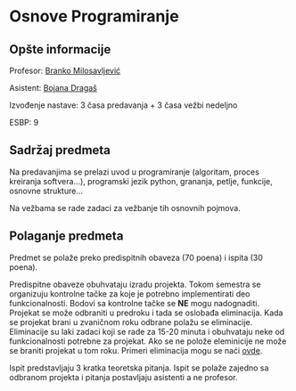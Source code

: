 # Osnove Programiranje

## Opšte informacije

Profesor: [Branko Milosavljević](http://www.ftn.uns.ac.rs/n1319393801/branko-milosavljevic)

Asistent: [Bojana Dragaš](http://www.ftn.uns.ac.rs/2048337305/bojana-dragas)

Izvođenje nastave: 3 časa predavanja + 3 časa vežbi nedeljno

ESBP: 9

## Sadržaj predmeta

Na predavanjima se prelazi uvod u programiranje (algoritam, proces kreiranja softvera...), programski jezik python, grananja, petlje, funkcije, osnovne strukture...

Na vežbama se rade zadaci za vežbanje tih osnovnih pojmova.

## Polaganje predmeta

Predmet se polaže preko predispitnih obaveza (70 poena) i ispita (30 poena).

Predispitne obaveze obuhvataju izradu projekta. Tokom semestra se organizuju kontrolne tačke za koje je potrebno implementirati deo funkcionalnosti. Bodovi sa kontrolne tačke se <b>NE</b> mogu nadognaditi. Projekat se može odbraniti u predroku i tada se oslobađa eliminacija. Kada se projekat brani u zvaničnom roku odbrane polažu se eliminacije. Eliminacije su laki zadaci koji se rade za 15-20 minuta i obuhvataju neke od funkcionalnosti potrebne za projekat. Ako se ne polože eleminicije ne može se braniti projekat u tom roku. Primeri eliminacija mogu se naći [ovde](./I_godina/I_semestar/Osnove_Programiranja/Eliminacije/).

Ispit predstavljaju 3 kratka teoretska pitanja. Ispit se polaže zajedno sa odbranom projekta i pitanja postavljaju asistenti a ne profesor.